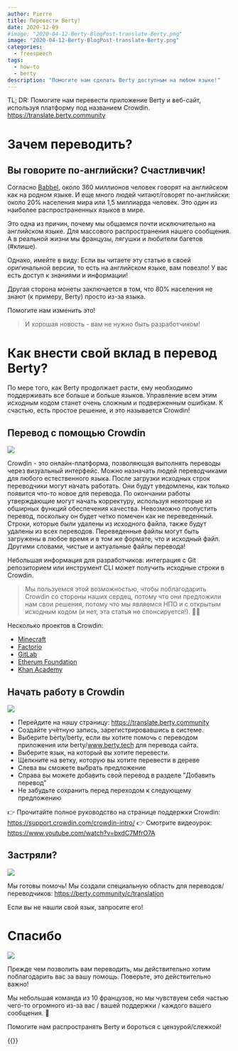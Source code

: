 ```yaml
---
author: Pierre
title: Перевести Berty!
date: 2020-12-09
#image: "2020-04-12-Berty-BlogPost-translate-Berty.png"
image: "2020-04-12-Berty-BlogPost-translate-Berty.png"
categories:
  - freespeech
tags:
  - how-to
  - berty
description: "Помогите нам сделать Berty доступным на любом языке!"
---
```


TL; DR: Помогите нам перевести приложение Berty и веб-сайт, используя платформу под названием Crowdin. https://translate.berty.community


# Зачем переводить?

## Вы говорите по-английски? Счастливчик!

Согласно [ Babbel](https://www.babbel.com/en/magazine/how-many-people-speak-english-and-where-is-it-spoken#:~:text=Out%20of%20the%20world's%20approximately,English%20as%20their%20first%20language.), около 360 миллионов человек говорят на английском как на родном языке. И еще много людей читают/говорят по-английски: около 20% населения мира или 1,5 миллиарда человек. Это один из наиболее распространенных языков в мире.

Это одна из причин, почему мы общаемся почти исключительно на английском языке. Для массового распространения нашего сообщения. А в реальной жизни мы французы, лягушки и любители багетов (#клише).

Однако, имейте в виду: Если вы читаете эту статью в своей оригинальной версии, то есть на английском языке, вам повезло! У вас есть доступ к знаниями и информации!

Другая сторона монеты заключается в том, что 80% населения не знают (к примеру, Berty) просто из-за языка.

Помогите нам изменить это!

> И хорошая новость - вам не нужно быть разработчиком!


# Как внести свой вклад в перевод Berty?

По мере того, как Berty продолжает расти, ему необходимо поддерживать все больше и больше языков. Управление всем этим исходным кодом станет очень сложным и подверженным ошибкам. К счастью, есть простое решение, и это называется Crowdin!

## Перевод с помощью Crowdin

![](https://i.imgur.com/tlpFc46.png)


Crowdin - это онлайн-платформа, позволяющая выполнять переводы через визуальный интерфейс. Можно назначать людей переводчиками для любого естественного языка. После загрузки исходных строк переводчики могут начать работать. Они будут уведомлены, как только появится что-то новое для перевода. По окончании работы утверждающие могут начать корректуру, используя некоторые из обширных функций обеспечения качества. Невозможно пропустить перевод, поскольку он будет четко помечен как не переведенный. Строки, которые были удалены из исходного файла, также будут удалены из всех переводов. Переведенные файлы могут быть загружены в любое время и в том же формате, что и исходный файл. Другими словами, чистые и актуальные файлы перевода!

Небольшая информация для разработчиков: интеграция с Git репозиторием или инструмент CLI может получить исходные строки в Crowdin.

> Мы пользуемся этой возможностью, чтобы поблагодарить Crowdin со стороны наших сердец, потому что они предложили нам свои решения, потому что мы являемся НПО и с открытым исходным кодом (и нет, эта статья не спонсируется!). 🧡🙏

Несколько проектов в Crowdin:
* [Minecraft](https://crowdin.com/project/minecraft)
* [Factorio](https://crowdin.com/project/factorio)
* [GitLab](https://crowdin.com/project/GitLab)
* [Etherum Foundation](https://crowdin.com/project/ethereumfoundation)
* [Khan Academy](https://crowdin.com/project/khanacademy)

## Начать работу в Crowdin
![](https://i.imgur.com/su9Cz04.png)


* Перейдите на нашу страницу: https://translate.berty.community
* Создайте учётную запись, зарегистрировавшись в системе.
* Выберите berty/berty, если вы хотите помочь с переводом приложения или berty/www.berty.tech для перевода сайта.
* Выберите язык, на который вы хотите перевести.
* Щелкните на ветку, которую вы хотите перевести в дереве
* Слева вы сможете выбрать предложение
* Справа вы можете добавить свой перевод в разделе "Добавить перевод"
* Не забудьте сохранить перед переходом к следующему предложению

👉 Прочитайте полное руководство на странице поддержки Crowdin: https://support.crowdin.com/crowdin-intro/ 👉 Смотрите видеоурок: https://www.youtube.com/watch?v=bxdC7MfrO7A

## Застряли?


![](https://i.imgur.com/PBEsg67.png)


Мы готовы помочь! Мы создали специальную область для переводов/переводчиков: https://berty.community/c/translation

Если вы не нашли свой язык, запросите его!

# Спасибо

![](https://i.imgur.com/X7v8NJq.jpg)


Прежде чем позволить вам переводить, мы действительно хотим поблагодарить вас за вашу помощь. Поверьте, это действительно важно!

Мы небольшая команда из 10 французов, но мы чувствуем себя частью чего-то огромного из-за вас / вашей поддержки / каждого вашего сообщения. 🧡

Помогите нам распространять Berty и бороться с цензурой/слежкой!

 {{<tweet id="1324380426090270721">}}

